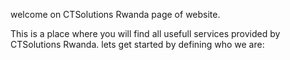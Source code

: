 welcome on CTSolutions Rwanda page of website.

This is a place where you will find all usefull services provided by CTSolutions Rwanda.
lets get started by defining who we are: 


